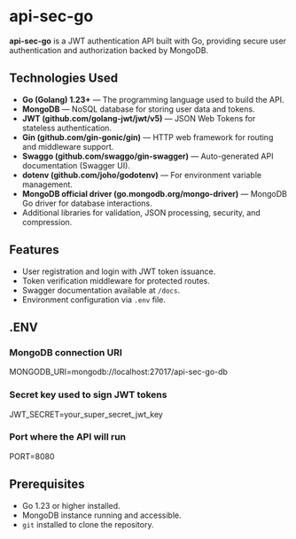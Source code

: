 # api-sec-go

**api-sec-go** is a JWT authentication API built with Go, providing secure user authentication and authorization backed by MongoDB.

## Technologies Used

- **Go (Golang) 1.23+** — The programming language used to build the API.
- **MongoDB** — NoSQL database for storing user data and tokens.
- **JWT (github.com/golang-jwt/jwt/v5)** — JSON Web Tokens for stateless authentication.
- **Gin (github.com/gin-gonic/gin)** — HTTP web framework for routing and middleware support.
- **Swaggo (github.com/swaggo/gin-swagger)** — Auto-generated API documentation (Swagger UI).
- **dotenv (github.com/joho/godotenv)** — For environment variable management.
- **MongoDB official driver (go.mongodb.org/mongo-driver)** — MongoDB Go driver for database interactions.
- Additional libraries for validation, JSON processing, security, and compression.

## Features

- User registration and login with JWT token issuance.
- Token verification middleware for protected routes.
- Swagger documentation available at `/docs`.
- Environment configuration via `.env` file.

## .ENV 
### MongoDB connection URI
MONGODB_URI=mongodb://localhost:27017/api-sec-go-db

### Secret key used to sign JWT tokens
JWT_SECRET=your_super_secret_jwt_key

### Port where the API will run
PORT=8080

## Prerequisites

- Go 1.23 or higher installed.
- MongoDB instance running and accessible.
- `git` installed to clone the repository.

